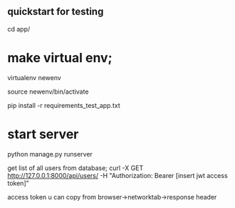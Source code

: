 ## quickstart for testing

cd app/

# make virtual env;
virtualenv newenv

source newenv/bin/activate

pip install -r requirements_test_app.txt

# start server

python manage.py runserver


get list of all users from database;
curl -X GET http://127.0.0.1:8000/api/users/ -H "Authorization: Bearer [insert jwt access token]"

access token u can copy from browser->networktab->response header

